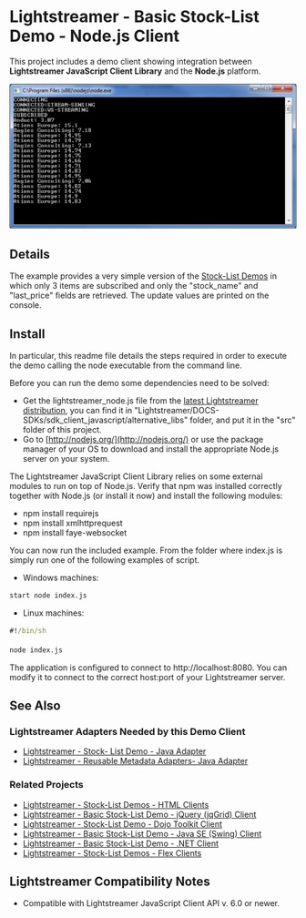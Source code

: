 # Lightstreamer - Basic Stock-List Demo - Node.js Client

<!-- START DESCRIPTION lightstreamer-example-stocklist-client-node -->

This project includes a demo client showing integration between <b>Lightstreamer JavaScript Client Library</b> and the <b>Node.js</b> platform.<br>

![Screenshot](screen_node_large.png)<br>

## Details

The example provides a very simple version of the [Stock-List Demos](https://github.com/Weswit/Lightstreamer-example-Stocklist-client-javascript) in which only 3 items are subscribed and only the "stock_name" and "last_price" fields are retrieved. The update values are printed on the console.

## Install

In particular, this readme file details the steps required in order to execute the demo calling the node executable from the command line.

Before you can run the demo some dependencies need to be solved:

* Get the lightstreamer_node.js file from the [latest Lightstreamer distribution](http://www.lightstreamer.com/download), you can find it in "Lightstreamer/DOCS-SDKs/sdk_client_javascript/alternative_libs" folder, and put it in the "src" folder of this project.
* Go to [http://nodejs.org/](http://nodejs.org/) or use the package manager of your OS to download and install the appropriate Node.js server on your system.
  
The Lightstreamer JavaScript Client Library relies on some external modules to run on top of Node.js. Verify that npm was installed correctly together with Node.js (or install it now) and install the following modules:
* npm install requirejs
* npm install xmlhttprequest
* npm install faye-websocket

<!-- END DESCRIPTION lightstreamer-example-stocklist-client-node -->
    
You can now run the included example. From the folder where index.js is simply run one of the following examples of script.
* Windows machines:<br>

```sh
start node index.js
``` 

* Linux machines:<br>

```cmd
#!/bin/sh

node index.js
```

The application is configured to connect to http://localhost:8080. You can modify it to connect to the correct host:port of your Lightstreamer server.

## See Also

### Lightstreamer Adapters Needed by this Demo Client

<!-- START RELATED_ENTRIES -->
* [Lightstreamer - Stock- List Demo - Java Adapter](https://github.com/Weswit/Lightstreamer-example-Stocklist-adapter-java)
* [Lightstreamer - Reusable Metadata Adapters- Java Adapter](https://github.com/Weswit/Lightstreamer-example-ReusableMetadata-adapter-java)

<!-- END RELATED_ENTRIES -->

### Related Projects

* [Lightstreamer - Stock-List Demos - HTML Clients](https://github.com/Weswit/Lightstreamer-example-Stocklist-client-javascript)
* [Lightstreamer - Basic Stock-List Demo - jQuery (jqGrid) Client](https://github.com/Weswit/Lightstreamer-example-StockList-client-jquery)
* [Lightstreamer - Stock-List Demo - Dojo Toolkit Client](https://github.com/Weswit/Lightstreamer-example-StockList-client-dojo)
* [Lightstreamer - Basic Stock-List Demo - Java SE (Swing) Client](https://github.com/Weswit/Lightstreamer-example-StockList-client-java)
* [Lightstreamer - Basic Stock-List Demo - .NET Client](https://github.com/Weswit/Lightstreamer-example-StockList-client-dotnet)
* [Lightstreamer - Stock-List Demos - Flex Clients](https://github.com/Weswit/Lightstreamer-example-StockList-client-flex)

## Lightstreamer Compatibility Notes

- Compatible with Lightstreamer JavaScript Client API v. 6.0 or newer.
